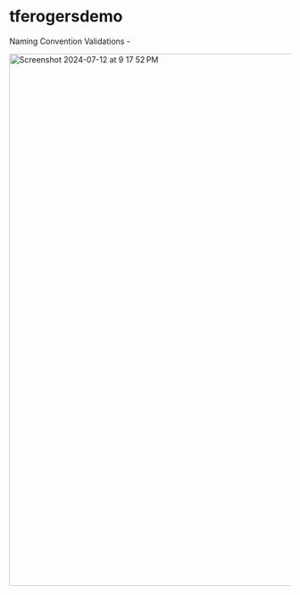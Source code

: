 # tferogersdemo

Naming Convention Validations - 

<img width="953" alt="Screenshot 2024-07-12 at 9 17 52 PM" src="https://github.com/user-attachments/assets/93a97ee4-85f0-45f2-a35a-cceca9669907">
